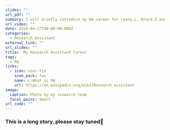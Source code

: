 ```yaml
---
slides: ""
url_pdf: ""
summary: I will briefly introduce my RA career for Leona.L, Bruce.Z and Stone B.
url_video: ""
date: 2016-04-27T00:00:00.000Z
categories:
  - Research Assistant
external_link: ""
url_slides: ""
title:  My Research Assistant Career
tags:
  - RA
links:
  - icon: user-tie
    icon_pack: fas
    name: 👉What is RA
    url: https://en.wikipedia.org/wiki/Research_assistant
image:
  caption: Photo by my research team
  focal_point: Smart
url_code: ""
---
```


### This is a long story, please stay tuned🥰
